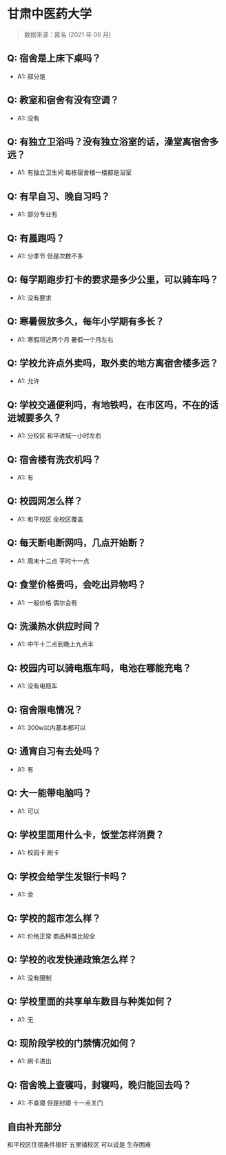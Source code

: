 # 甘肃中医药大学

> 数据来源：匿名 (2021 年 06 月)

## Q: 宿舍是上床下桌吗？

- A1: 部分是

## Q: 教室和宿舍有没有空调？

- A1: 没有

## Q: 有独立卫浴吗？没有独立浴室的话，澡堂离宿舍多远？

- A1: 有独立卫生间 每栋宿舍楼一楼都是浴室

## Q: 有早自习、晚自习吗？

- A1: 部分专业有

## Q: 有晨跑吗？

- A1: 分季节 但是次数不多

## Q: 每学期跑步打卡的要求是多少公里，可以骑车吗？

- A1: 没有要求

## Q: 寒暑假放多久，每年小学期有多长？

- A1: 寒假将近两个月 暑假一个月左右

## Q: 学校允许点外卖吗，取外卖的地方离宿舍楼多远？

- A1: 允许

## Q: 学校交通便利吗，有地铁吗，在市区吗，不在的话进城要多久？

- A1: 分校区 和平进城一小时左右

## Q: 宿舍楼有洗衣机吗？

- A1: 有

## Q: 校园网怎么样？

- A1: 和平校区 全校区覆盖

## Q: 每天断电断网吗，几点开始断？

- A1: 周末十二点 平时十一点

## Q: 食堂价格贵吗，会吃出异物吗？

- A1: 一般价格 偶尔会有

## Q: 洗澡热水供应时间？

- A1: 中午十二点到晚上九点半

## Q: 校园内可以骑电瓶车吗，电池在哪能充电？

- A1: 没有电瓶车

## Q: 宿舍限电情况？

- A1: 300w以内基本都可以

## Q: 通宵自习有去处吗？

- A1: 有

## Q: 大一能带电脑吗？

- A1: 可以

## Q: 学校里面用什么卡，饭堂怎样消费？

- A1: 校园卡 刷卡

## Q: 学校会给学生发银行卡吗？

- A1: 会

## Q: 学校的超市怎么样？

- A1: 价格正常 商品种类比较全

## Q: 学校的收发快递政策怎么样？

- A1: 没有限制

## Q: 学校里面的共享单车数目与种类如何？

- A1: 无

## Q: 现阶段学校的门禁情况如何？

- A1: 刷卡进出

## Q: 宿舍晚上查寝吗，封寝吗，晚归能回去吗？

- A1: 不查寝 但是封寝 十一点关门

## 自由补充部分

和平校区住宿条件极好 五里铺校区 可以说是 生存困难